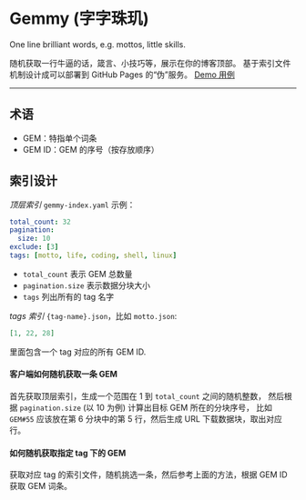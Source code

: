 Gemmy (字字珠玑)
===============

One line brilliant words, e.g. mottos, little skills.

随机获取一行牛逼的话，箴言、小技巧等，展示在你的博客顶部。
基于索引文件机制设计成可以部署到 GitHub Pages 的“伪”服务。
[Demo 用例](https://wonderbeyond.github.io/gemmy/gemmy-app/index.html)

---

## 术语

- GEM：特指单个词条
- GEM ID：GEM 的序号（按存放顺序）

## 索引设计

*顶层索引* `gemmy-index.yaml` 示例：

```yaml
total_count: 32
pagination:
  size: 10
exclude: [3]
tags: [motto, life, coding, shell, linux]
```

- `total_count` 表示 GEM 总数量
- `pagination.size` 表示数据分块大小
- `tags` 列出所有的 tag 名字

*tags 索引* `{tag-name}.json`，比如 `motto.json`:

```json
[1, 22, 28]
```

里面包含一个 tag 对应的所有 GEM ID.

#### 客户端如何随机获取一条 GEM

首先获取顶层索引，生成一个范围在 1 到 `total_count` 之间的随机整数，
然后根据 `pagination.size` (以 10 为例) 计算出目标 GEM 所在的分块序号，
比如 `GEM#55` 应该放在第 6 分块中的第 5 行，然后生成 URL 下载数据块，取出对应行。

#### 如何随机获取指定 tag 下的 GEM

获取对应 tag 的索引文件，随机挑选一条，然后参考上面的方法，根据 GEM ID 获取 GEM 词条。
